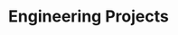 ---
layout: stem
title: Engineering Projects
permalink: /stem2/
isPublic_b: true
published: true

title_txt: "Toy Kit: Hydraulic Hoist"
heading_txt: "The Hydraulic Pneumatic Hoist Kit"
date_txt: "2020"
desc_txt: "*This project was a collaboration with my classmates Emily Folk, Remy Lambert, and Lance Pharand.*


__Problem Definition:__ The gap between rudimentary and advanced STEM courses has been widened due to virtual learning, causing students to struggle greatly. Concepts in physics and chemistry, such as fluid dynamics, are often neglected but reemerge in university. In addition, students often have trouble applying their previous knowledge to courses that require the practical application of these broad topics. This learning kit resolves discrepancies in student comprehension of physics, chemistry, and engineering design by offering an interactive experience in the classroom or at home. It lifts small objects while demonstrating the gas laws, volumetric flow rate, along with dynamics and pressure relationships.


Find the full report [here.]({{site.baseurl/assets/site/files/DP2_lab_report.pdf}})"
---